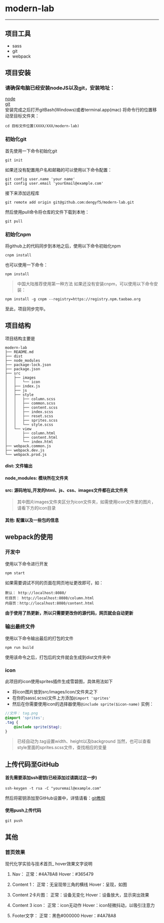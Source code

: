 # modern-lab
------------------
## 项目工具
- sass
- git
- webpack

## 项目安装
### 请确保电脑已经安装nodeJS以及git，安装地址：
[node](http://nodejs.cn/download/)
<br>
[git](https://git-scm.com/downloads)
<br>
安装完成之后打开gitBash(Windows)或者terminal.app(mac)
将命令行的位置移动至目标文件夹：
```
cd 目标文件位置(XXXX/XXX/modern-lab)
```
### 初始化git
首先使用一下命令初始化git
```
git init
```
如果还没有配置用户名和邮箱的可以使用以下命令配置：
```
git config user.name 'your name'
git config user.email 'yourEmail@example.com'
```
接下来添加远程库
```
git remote add origin git@github.com:dengyf5/modern-lab.git
```
然后使用pull命令将仓库的文件下载到本地：
```
git pull
```
### 初始化npm
将github上的代码同步到本地之后，使用以下命令初始化npm
```
cnpm install
```
也可以使用一下命令：
```
npm install
```
> 中国大陆推荐使用第一种方法
如果还没有安装cnpm，可以使用以下命令安装：
```
npm install -g cnpm --registry=https://registry.npm.taobao.org
```

至此，项目同步完毕。

## 项目结构
项目结构主要是
```
modern-lab
├── README.md
├── dist
├── node_modules
├── package-lock.json
├── package.json
├── src
│   ├── images
│   │   └── icon
│   ├── index.js
│   ├── js
│   ├── style
│   │   ├── column.scss
│   │   ├── common.scss
│   │   ├── content.scss
│   │   ├── index.scss
│   │   ├── reset.scss
│   │   ├── sprites.scss
│   │   └── style.scss
│   └── view
│       ├── column.html
│       ├── content.html
│       └── index.html
├── webpack.common.js
├── webpack.dev.js
└── webpack.prod.js
```

#### dist: 文件输出
#### node_modules: 模块所在文件夹
#### src: 源码地址,开发的html、js、css、images文件都在此文件夹
> 其中图片images文件夹区分为icon文件夹，如需使用icon文件里的图片，请看下方的icon目录
#### 其他: 配置以及一些包的信息

## webpack的使用
### 开发中
使用以下命令进行开发
```
npm start
```
如果需要调试不同的页面在网页地址更改即可，如：
```
默认： http://localhost:8080/
栏目页： http://localhost:8080/column.html
内容页：http://localhost:8080/content.html
```
**由于使用了热更新，所以只需要更改你的源代码，网页就会自动更新**
### 输出最终文件
使用以下命令输出最后的打包的文件
```
npm run build
```
使用该命令之后，打包后的文件就会生成到dist文件夹中

### icon
此项目的icon使用sprites插件生成雪碧图，具体用法如下
- 将icon图片放到src/images/icon/文件夹之下
- 在你的sass(.scss)文件上方添加`@import 'sprites'`
- 然后在你需要使用icon的选择器使用`@include sprite($icon-name)`
实例：
```scss
//文件： tag.png
@import 'sprites';
.tag {
    @include sprite($tag);
}
```
> 已经自动为.tag设置width、height以及background
> 当然，也可以查看style里面的sprites.scss文件，查找相应的变量

## 上传代码至GitHub
#### 首先需要添加ssh密钥(已经添加过请跳过这一步)
```
ssh-keygen -t rsa -C "youremail@example.com"
```
然后将密钥添加至GitHub设置中，详情请看：[git教程](https://www.liaoxuefeng.com/wiki/0013739516305929606dd18361248578c67b8067c8c017b000/001374385852170d9c7adf13c30429b9660d0eb689dd43a000)

#### 使用push上传代码
```
git push
```
## 其他
### 首页效果
现代化学实验与技术首页_ hover效果文字说明
1.	Nav：
正常：#4A78A8
Hover：#365479

2.	Content 1：
正常：无呈现带三角的横线
Hover：呈现，如图

3.	Content 2卡片图：
正常：设备无变化
Hover：设备放大，显示突出效果

4.	Content 3 icon：
正常：icon无动作
Hover：icon轻微抖动，以吸引注意力

5.	Footer文字：
正常：黑色#000000
Hover：#4A78A8

